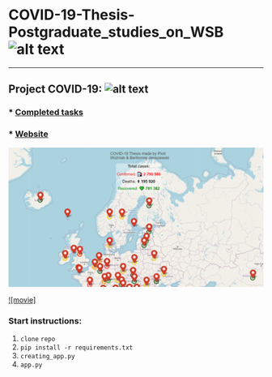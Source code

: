 # COVID-19-Thesis-Postgraduate_studies_on_WSB ![alt text](https://poplawski.legal/wp-content/uploads/2017/08/Tydzie%C5%84-Mediacji-WSB-Adwokat-Szczecin-Adam-Pop%C5%82awski.jpg "Logo WSB")
------------------------------------

## Project COVID-19: ![alt text](https://s3.amazonaws.com/ae-lane-report/wp-content/uploads/2020/03/16140821/Document.jpeg "COVID_19")


### * [Completed tasks](https://github.com/janiszewskibartlomiej/COVID-19-Thesis-Postgraduate_studies_on_WSB/blob/master/completed_tasks.md) 
      
      
### * [Website](https://janiszewskibartlomiej.github.io/COVID-19-Thesis-Postgraduate_studies_on_WSB/)

![alt text](https://github.com/janiszewskibartlomiej/COVID-19-Thesis-Postgraduate_studies_on_WSB/blob/master/templates/2020-04-25_08h24_49.png "img map")

[![movie]](https://drive.google.com/file/d/16kNPllVqwDjHt9aSamMeGclegrjLRZQx/view?usp=drivesdk)

### Start instructions:

1. `clone` `repo`
2. `pip install -r requirements.txt`
3. `creating_app.py`
4. `app.py`

